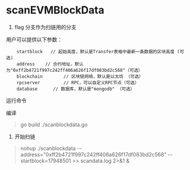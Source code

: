 # scanEVMBlockData

1. flag 分支作为扫链用的分支

用户可以提供以下参数：

```text
	startblock   // 起始高度，默认是Transfer表格中最新一条数据的区块高度 (可选)
	address    // 合约地址，默认为"0xff2b4721f997c242ff406a626f17df083bd2c568"（可选）            
	blockchain        // 区块链网络，默认是以太坊 （可选）
	rpcserver         // RPC，可以自定义RPC节点（可选） 
	database      // 数据库，默认是"mongodb" （可选）
```

运行命令

编译 
> go build ./scanblockdata.go

1. 开始扫链

>  nohup ./scanblockdata --address="0xff2b4721f997c242ff406a626f17df083bd2c568" --startblock=17948501 >> scandata.log 2>&1 &


